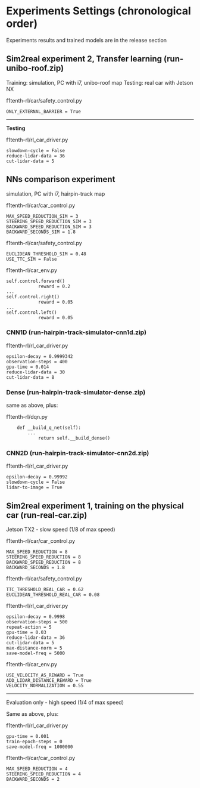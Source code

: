 # Experiments Settings (chronological order)
Experiments results and trained models are in the release section

## Sim2real experiment 2, Transfer learning (run-unibo-roof.zip)
Training: simulation, PC with i7, unibo-roof map
Testing: real car with Jetson NX

f1tenth-rl/car/safety_control.py
```
ONLY_EXTERNAL_BARRIER = True
```

---
**Testing**

f1tenth-rl/rl_car_driver.py
```
slowdown-cycle = False
reduce-lidar-data = 36
cut-lidar-data = 5 
```

## NNs comparison experiment 
simulation, PC with i7, hairpin-track map

f1tenth-rl/car/car_control.py
```
MAX_SPEED_REDUCTION_SIM = 3
STEERING_SPEED_REDUCTION_SIM = 3
BACKWARD_SPEED_REDUCTION_SIM = 3
BACKWARD_SECONDS_SIM = 1.8
```
f1tenth-rl/car/safety_control.py
```
EUCLIDEAN_THRESHOLD_SIM = 0.48
USE_TTC_SIM = False
```

f1tenth-rl/car_env.py
```
self.control.forward()
            reward = 0.2
...
self.control.right()
            reward = 0.05
...
self.control.left()
            reward = 0.05
```

### CNN1D (run-hairpin-track-simulator-cnn1d.zip)

f1tenth-rl/rl_car_driver.py
```
epsilon-decay = 0.9999342
observation-steps = 400
gpu-time = 0.014
reduce-lidar-data = 30
cut-lidar-data = 8 
```

### Dense (run-hairpin-track-simulator-dense.zip)
same as above, plus:

f1tenth-rl/dqn.py
```
    def __build_q_net(self):
        ...
            return self.__build_dense()
```

### CNN2D (run-hairpin-track-simulator-cnn2d.zip)

f1tenth-rl/rl_car_driver.py
```
epsilon-decay = 0.99992
slowdown-cycle = False
lidar-to-image = True
```

## Sim2real experiment 1, training on the physical car (run-real-car.zip)

Jetson TX2 - slow speed (1/8 of max speed)

f1tenth-rl/car/car_control.py
```
MAX_SPEED_REDUCTION = 8
STEERING_SPEED_REDUCTION = 8
BACKWARD_SPEED_REDUCTION = 8
BACKWARD_SECONDS = 1.8
```

f1tenth-rl/car/safety_control.py
```
TTC_THRESHOLD_REAL_CAR = 0.62
EUCLIDEAN_THRESHOLD_REAL_CAR = 0.08
```

f1tenth-rl/rl_car_driver.py
```
epsilon-decay = 0.9998
observation-steps = 500
repeat-action = 5
gpu-time = 0.03
reduce-lidar-data = 36
cut-lidar-data = 5
max-distance-norm = 5
save-model-freq = 5000
```
f1tenth-rl/car_env.py
```
USE_VELOCITY_AS_REWARD = True
ADD_LIDAR_DISTANCE_REWARD = True
VELOCITY_NORMALIZATION = 0.55
```
---
Evaluation only - high speed (1/4 of max speed)

Same as above, plus:

f1tenth-rl/rl_car_driver.py
```
gpu-time = 0.001
train-epoch-steps = 0
save-model-freq = 1000000
```
f1tenth-rl/car/car_control.py
```
MAX_SPEED_REDUCTION = 4
STEERING_SPEED_REDUCTION = 4
BACKWARD_SECONDS = 2
```